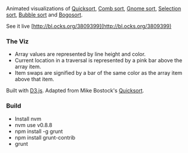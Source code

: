 Animated visualizations of [Quicksort](http://en.wikipedia.org/wiki/Quicksort), [Comb sort](http://en.wikipedia.org/wiki/Comb_sort), 
 [Gnome sort](http://en.wikipedia.org/wiki/Gnome_sort), [Selection sort](http://en.wikipedia.org/wiki/Selection_sort), 
[Bubble sort](http://en.wikipedia.org/wiki/Bubble_sort) and [Bogosort](http://en.wikipedia.org/wiki/Bogosort).

See it live [http://bl.ocks.org/3809399](http://bl.ocks.org/3809399)
  
### The Viz

   * Array values are represented by line height and color.
   * Current location in a traversal is represented by a pink bar above the array item.
   * Item swaps are signified by a bar of the same color as the array item above that item.

Built with [D3.js](http://mbostock.github.com/d3/). Adapted from Mike Bostock's [Quicksort](http://bl.ocks.org/1582075).

### Build

   * Install nvm
   * nvm use v0.8.8
   * npm install -g grunt
   * npm install grunt-contrib
   * grunt